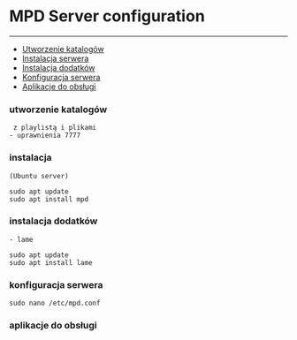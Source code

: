 # MPD Server configuration
---


- [Utworzenie katalogów](#utworzenie-katalogow)
- [Instalacja serwera](#instalacja)
- [Instalacja dodatków](#instalacja-dodatkow)
- [Konfiguracja serwera](#konfiguracja-serwera)
- [Aplikacje do obsługi](#aplikacje-do-obsługi)

### utworzenie katalogów
     z playlistą i plikami
	- uprawnienia 7777

### instalacja 
    (Ubuntu server)

	sudo apt update
	sudo apt install mpd

### instalacja dodatków 
    - lame

	sudo apt update
	sudo apt install lame

### konfiguracja serwera


	sudo nano /etc/mpd.conf




### aplikacje do obsługi